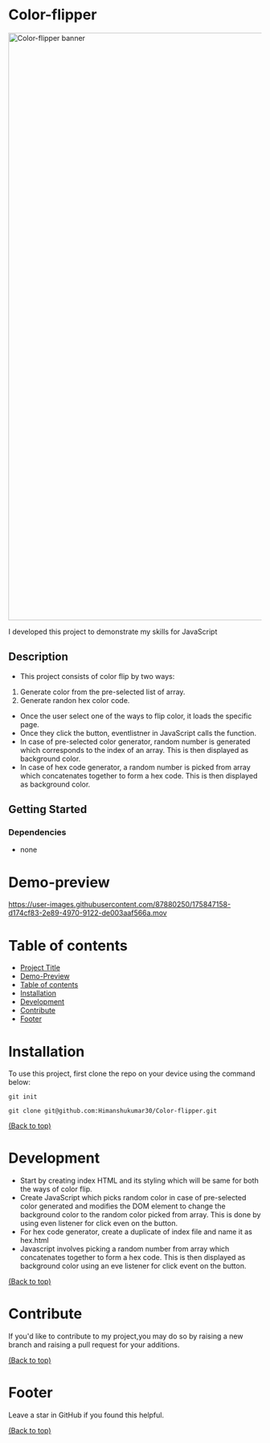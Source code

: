 # Color-flipper

<img width="1170" alt="Color-flipper banner" src="https://user-images.githubusercontent.com/87880250/175847125-6977aa28-d577-4da3-a831-83971a46df06.png">


I developed this project to demonstrate my skills for JavaScript

## Description

- This project consists of color flip by two ways:
1. Generate color from the pre-selected list of array.
2. Generate randon hex color code.
- Once the user select one of the ways to flip color, it loads the specific page.
- Once they click the button, eventlistner in JavaScript calls the function.
- In case of pre-selected color generator, random number is generated which corresponds to the index of an array. This is then displayed as background color.
- In case of hex code generator, a random number is picked from array which concatenates together to form a hex code. This is then displayed as background color.


## Getting Started

### Dependencies

- none

# Demo-preview



https://user-images.githubusercontent.com/87880250/175847158-d174cf83-2e89-4970-9122-de003aaf566a.mov



# Table of contents

- [Project Title](#Color-flipper)
- [Demo-Preview](#demo-preview)
- [Table of contents](#table-of-contents)
- [Installation](#installation)
- [Development](#development)
- [Contribute](#contribute)
- [Footer](#footer)

# Installation

To use this project, first clone the repo on your device using the command below:

```git init```

```git clone git@github.com:Himanshukumar30/Color-flipper.git```

[(Back to top)](#table-of-contents)

# Development
- Start by creating index HTML and its styling which will be same for both the ways of color flip.
- Create JavaScript which picks random color in case of pre-selected color generated and modifies the DOM element to change the background color to the random color picked from array. This is done by using even listener for click even on the button.
- For hex code generator, create a duplicate of index file and name it as hex.html
- Javascript involves picking a random number from array which concatenates together to form a hex code. This is then displayed as background color using an eve listener for click event on the button. 

[(Back to top)](#table-of-contents)

# Contribute
If you'd like to contribute to my project,you may do so by raising a new branch and raising a pull request for your additions.

[(Back to top)](#table-of-contents)

# Footer

Leave a star in GitHub if you found this helpful.

[(Back to top)](#table-of-contents)
